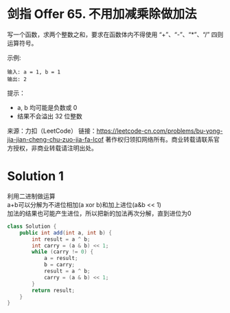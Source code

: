 # 剑指 Offer 65. 不用加减乘除做加法

写一个函数，求两个整数之和，要求在函数体内不得使用 “+”、“-”、“*”、“/” 四则运算符号。

示例:
```
输入: a = 1, b = 1
输出: 2
```

提示：
+ a, b 均可能是负数或 0
+ 结果不会溢出 32 位整数

来源：力扣（LeetCode）
链接：https://leetcode-cn.com/problems/bu-yong-jia-jian-cheng-chu-zuo-jia-fa-lcof
著作权归领扣网络所有。商业转载请联系官方授权，非商业转载请注明出处。

# Solution 1
利用二进制做运算  
a+b可以分解为不进位相加(a xor b)和加上进位(a&b << 1)  
加法的结果也可能产生进位，所以把新的加法再次分解，直到进位为0  
``` java
class Solution {
    public int add(int a, int b) {
        int result = a ^ b;
        int carry = (a & b) << 1;
        while (carry != 0) {
            a = result;
            b = carry;
            result = a ^ b;
            carry = (a & b) << 1;
        }
        return result;
    }
}
```